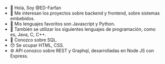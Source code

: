 - 👋 Hola, Soy @ED-Farfan
- 👀 Me interesan los proyectos sobre backend y frontend, sobre sistemas embebidos.
- 🥰 Mis lenguajes favoritos son Javascript y Python.
- 🤯 También se utilizar los siguientes lenguajes de programación, como es, Java, C, C++.
- 🧠 Conozco sobre SQL.
- 😯 Se ocupar HTML, CSS.
- ⚙️ API conozco sobre REST y Graphql, desarrolladas en Node JS con Express. 
 

<!---
ED-Farfan/ED-Farfan is a ✨ special ✨ repository because its `README.md` (this file) appears on your GitHub profile.
You can click the Preview link to take a look at your changes.
--->
